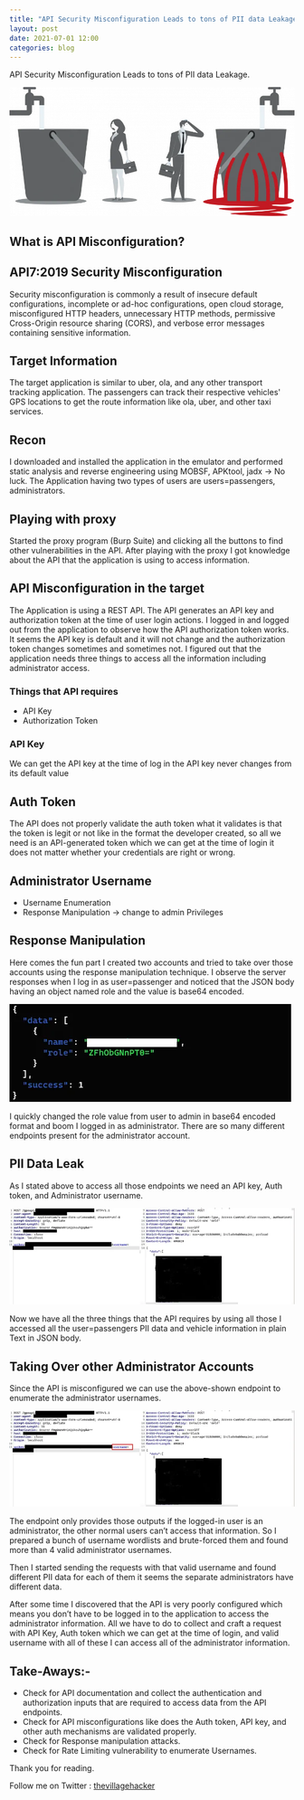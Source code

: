 ```yaml
---
title: "API Security Misconfiguration Leads to tons of PII data Leakage"
layout: post
date: 2021-07-01 12:00
categories: blog
---
```


API Security Misconfiguration Leads to tons of PII data Leakage.

![img](/assets/images/blogs/PII_leak/misconfig.webp)

## What is API Misconfiguration?

## API7:2019 Security Misconfiguration

Security misconfiguration is commonly a result of insecure default configurations, incomplete or ad-hoc configurations, open cloud storage, misconfigured HTTP headers, unnecessary HTTP methods, permissive Cross-Origin resource sharing (CORS), and verbose error messages containing sensitive information.

## Target Information

The target application is similar to uber, ola, and any other transport tracking application. The passengers can track their respective vehicles' GPS locations to get the route information like ola, uber, and other taxi services.

## Recon

I downloaded and installed the application in the emulator and performed static analysis and reverse engineering using MOBSF, APKtool, jadx -> No luck. The Application having two types of users are users=passengers, administrators.

## Playing with proxy

Started the proxy program (Burp Suite) and clicking all the buttons to find other vulnerabilities in the API. After playing with the proxy I got knowledge about the API that the application is using to access information.

## API Misconfiguration in the target

The Application is using a REST API. The API generates an API key and authorization token at the time of user login actions. I logged in and logged out from the application to observe how the API authorization token works. It seems the API key is default and it will not change and the authorization token changes sometimes and sometimes not. I figured out that the application needs three things to access all the information including administrator access.

### Things that API requires

- API Key
- Authorization Token

### API Key

We can get the API key at the time of log in the API key never changes from its default value

## Auth Token

The API does not properly validate the auth token what it validates is that the token is legit or not like in the format the developer created, so all we need is an API-generated token which we can get at the time of login it does not matter whether your credentials are right or wrong.

## Administrator Username

- Username Enumeration
- Response Manipulation -> change to admin Privileges

## Response Manipulation

Here comes the fun part I created two accounts and tried to take over those accounts using the response manipulation technique. I observe the server responses when I log in as user=passenger and noticed that the JSON body having an object named role and the value is base64 encoded.

![img](/assets/images/blogs/PII_leak/base64_encode.webp)

I quickly changed the role value from user to admin in base64 encoded format and boom I logged in as administrator. There are so many different endpoints present for the administrator account.

## PII Data Leak

As I stated above to access all those endpoints we need an API key, Auth token, and Administrator username.

![img](/assets/images/blogs/PII_leak/leak1.webp)

Now we have all the three things that the API requires by using all those I accessed all the user=passengers PII data and vehicle information in plain Text in JSON body.

## Taking Over other Administrator Accounts

Since the API is misconfigured we can use the above-shown endpoint to enumerate the administrator usernames.

![img](/assets/images/blogs/PII_leak/leak2.webp)

The endpoint only provides those outputs if the logged-in user is an administrator, the other normal users can’t access that information. So I prepared a bunch of username wordlists and brute-forced them and found more than 4 valid administrator usernames.

Then I started sending the requests with that valid username and found different PII data for each of them it seems the separate administrators have different data.

After some time I discovered that the API is very poorly configured which means you don’t have to be logged in to the application to access the administrator information. All we have to do to collect and craft a request with API Key, Auth token which we can get at the time of login, and valid username with all of these I can access all of the administrator information.

## Take-Aways:-

- Check for API documentation and collect the authentication and authorization inputs that are required to access data from the API endpoints.
- Check for API misconfigurations like does the Auth token, API key, and other auth mechanisms are validated properly.
- Check for Response manipulation attacks.
- Check for Rate Limiting vulnerability to enumerate Usernames.

Thank you for reading.

Follow me on Twitter : [thevillagehacker](https://twitter.com/thevillagehackr)
